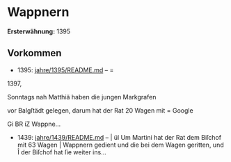 # Wappnern

**Ersterwähnung:** 1395

## Vorkommen
- 1395: [jahre/1395/README.md](../jahre/1395/README.md) – =

1397,

Sonntags nah Matthiä haben die jungen Markgrafen

vor Balgſtädt gelegen, darum hat der Rat 20 Wagen mit =
Google


Gi BR iZ
Wappne...
- 1439: [jahre/1439/README.md](../jahre/1439/README.md) – |
ül Um Martini hat der Rat dem Biſchof mit 63 Wagen
| Wappnern gedient und die bei dem Wagen geritten, und
Î der Biſchof hat ſie weiter ins...
